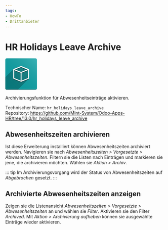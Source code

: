 ```yaml
---
tags:
- HowTo
- Drittanbieter
---
```

# HR Holidays Leave Archive
![icon_oms_box](assets/icon_oms_box.png)

Archivierungsfunktion für Abwesenheitseinträge aktivieren.

Technischer Name: `hr_holidays_leave_archive`\
Repository: <https://github.com/Mint-System/Odoo-Apps-HR/tree/13.0/hr_holidays_leave_archive>

## Abwesenheitszeiten archivieren

Ist diese Erweiterung installiert können Abwesenheitszeiten archiviert werden. Navigieren sie nach *Abwesenheitszeiten > Vorgesetzte > Abwesenheitszeiten*. Filtern sie die Listen nach Einträgen und markieren sie jene, die archivieren möchten. Wählen sie *Aktion > Archiv*.

::: tip
Im Archivierungsvorgang wird der Status von Abwesenheitszeiten auf *Abgebrochen* gesetzt.
:::

## Archivierte Abwesenheitszeiten anzeigen

Zeigen sie die Listenansicht *Abwesenheitszeiten > Vorgesetzte > Abwesenheitszeiten* an und wählen sie *Filter*. Aktivieren sie den Filter *Archived*. Mit *Aktion > Archivierung aufheben* können sie ausgewählte Einträge wieder aktivieren.
